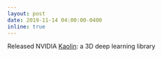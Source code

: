 ```yaml
---
layout: post
date: 2019-11-14 04:00:00-0400
inline: true
---
```


Released NVIDIA [Kaolin](https://github.com/NVIDIAGameWorks/kaolin/): a 3D deep learning library
